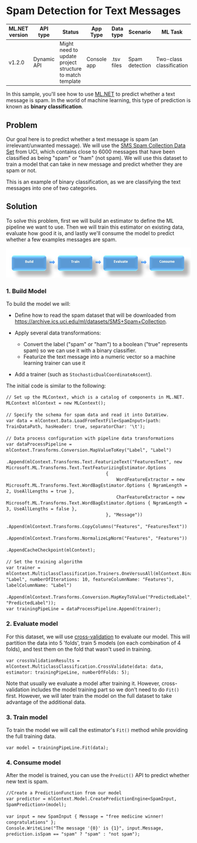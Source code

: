 # Spam Detection for Text Messages

| ML.NET version | API type          | Status                        | App Type    | Data type | Scenario            | ML Task                   | Algorithms                  |
|----------------|-------------------|-------------------------------|-------------|-----------|---------------------|---------------------------|-----------------------------|
| v1.2.0           | Dynamic API | Might need to update project structure to match template | Console app | .tsv files | Spam detection | Two-class classification | Averaged Perceptron (linear learner) |

In this sample, you'll see how to use [ML.NET](https://www.microsoft.com/net/learn/apps/machine-learning-and-ai/ml-dotnet) to predict whether a text message is spam. In the world of machine learning, this type of prediction is known as **binary classification**.

## Problem

Our goal here is to predict whether a text message is spam (an irrelevant/unwanted message). We will use the [SMS Spam Collection Data Set](https://archive.ics.uci.edu/ml/datasets/SMS+Spam+Collection) from UCI, which contains close to 6000 messages that have been classified as being "spam" or "ham" (not spam). We will use this dataset to train a model that can take in new message and predict whether they are spam or not.

This is an example of binary classification, as we are classifying the text messages into one of two categories.

## Solution
To solve this problem, first we will build an estimator to define the ML pipeline we want to use. Then we will train this estimator on existing data, evaluate how good it is, and lastly we'll consume the model to predict whether a few examples messages are spam.

![Build -> Train -> Evaluate -> Consume](../shared_content/modelpipeline.png)

### 1. Build Model

To build the model we will:

* Define how to read the spam dataset that will be downloaded from https://archive.ics.uci.edu/ml/datasets/SMS+Spam+Collection. 

* Apply several data transformations:

    * Convert the label ("spam" or "ham") to a boolean ("true" represents spam) so we can use it with a binary classifier. 
    * Featurize the text message into a numeric vector so a machine learning trainer can use it

* Add a trainer (such as `StochasticDualCoordinateAscent`).

The initial code is similar to the following:

```CSharp
// Set up the MLContext, which is a catalog of components in ML.NET.
MLContext mlContext = new MLContext();

// Specify the schema for spam data and read it into DataView.
var data = mlContext.Data.LoadFromTextFile<SpamInput>(path: TrainDataPath, hasHeader: true, separatorChar: '\t');

// Data process configuration with pipeline data transformations 
var dataProcessPipeline = mlContext.Transforms.Conversion.MapValueToKey("Label", "Label")
                                      .Append(mlContext.Transforms.Text.FeaturizeText("FeaturesText", new Microsoft.ML.Transforms.Text.TextFeaturizingEstimator.Options
                                      {
                                          WordFeatureExtractor = new Microsoft.ML.Transforms.Text.WordBagEstimator.Options { NgramLength = 2, UseAllLengths = true },
                                          CharFeatureExtractor = new Microsoft.ML.Transforms.Text.WordBagEstimator.Options { NgramLength = 3, UseAllLengths = false },
                                      }, "Message"))
                                      .Append(mlContext.Transforms.CopyColumns("Features", "FeaturesText"))
                                      .Append(mlContext.Transforms.NormalizeLpNorm("Features", "Features"))
                                      .AppendCacheCheckpoint(mlContext);

// Set the training algorithm 
var trainer = mlContext.MulticlassClassification.Trainers.OneVersusAll(mlContext.BinaryClassification.Trainers.AveragedPerceptron(labelColumnName: "Label", numberOfIterations: 10, featureColumnName: "Features"), labelColumnName: "Label")
                                      .Append(mlContext.Transforms.Conversion.MapKeyToValue("PredictedLabel", "PredictedLabel"));
var trainingPipeLine = dataProcessPipeline.Append(trainer);
```

### 2. Evaluate model

For this dataset, we will use [cross-validation](https://en.wikipedia.org/wiki/Cross-validation_(statistics)) to evaluate our model. This will partition the data into 5 'folds', train 5 models (on each combination of 4 folds), and test them on the fold that wasn't used in training.

```CSharp
var crossValidationResults = mlContext.MulticlassClassification.CrossValidate(data: data, estimator: trainingPipeLine, numberOfFolds: 5);
```

Note that usually we evaluate a model after training it. However, cross-validation includes the model training part so we don't need to do `Fit()` first. However, we will later train the model on the full dataset to take advantage of the additional data.

### 3. Train model
To train the model we will call the estimator's `Fit()` method while providing the full training data.

```CSharp
var model = trainingPipeLine.Fit(data);
```

### 4. Consume model

After the model is trained, you can use the `Predict()` API to predict whether new text is spam. 

```CSharp
//Create a PredictionFunction from our model 
var predictor = mlContext.Model.CreatePredictionEngine<SpamInput, SpamPrediction>(model);

var input = new SpamInput { Message = "free medicine winner! congratulations" };
Console.WriteLine("The message '{0}' is {1}", input.Message, prediction.isSpam == "spam" ? "spam" : "not spam");

```
